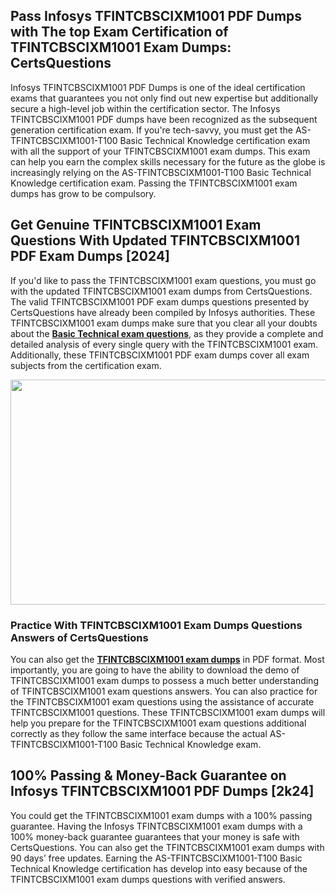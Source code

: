 <h2>Pass Infosys TFINTCBSCIXM1001 PDF Dumps with The top Exam Certification of TFINTCBSCIXM1001 Exam Dumps: CertsQuestions</h2>
<p>Infosys TFINTCBSCIXM1001 PDF Dumps is one of the ideal certification exams that guarantees you not only find out new expertise but additionally secure a high-level job within the certification sector. The Infosys TFINTCBSCIXM1001 PDF dumps have been recognized as the subsequent generation certification exam. If you're tech-savvy, you must get the AS-TFINTCBSCIXM1001-T100 Basic Technical Knowledge certification exam with all the support of your TFINTCBSCIXM1001 exam dumps. This exam can help you earn the complex skills necessary for the future as the globe is increasingly relying on the AS-TFINTCBSCIXM1001-T100 Basic Technical Knowledge certification exam. Passing the TFINTCBSCIXM1001 exam dumps has grow to be compulsory.</p>
<h2>Get Genuine TFINTCBSCIXM1001 Exam Questions With Updated TFINTCBSCIXM1001 PDF Exam Dumps [2024]</h2>
<p>If you'd like to pass the TFINTCBSCIXM1001 exam questions, you must go with the updated TFINTCBSCIXM1001 exam dumps from CertsQuestions. The valid TFINTCBSCIXM1001 PDF exam dumps questions presented by CertsQuestions have already been compiled by Infosys authorities. These TFINTCBSCIXM1001 exam dumps make sure that you clear all your doubts about the <strong><a href="https://www.certsquestions.com/basic-technical-certification.html">Basic Technical exam questions</a></strong>, as they provide a complete and detailed analysis of every single query with the TFINTCBSCIXM1001 exam. Additionally, these TFINTCBSCIXM1001 PDF exam dumps cover all exam subjects from the certification exam.</p>
<p><img style="display: block; margin-left: auto; margin-right: auto;" src="https://i.imgur.com/53zZ4Bb.png" alt="" width="720" height="360" /></p>
<h3>Practice With TFINTCBSCIXM1001 Exam Dumps Questions Answers of CertsQuestions</h3>
<p>You can also get the <a href="https://www.certsquestions.com/TFINTCBSCIXM1001-pdf-dumps.html"><strong>TFINTCBSCIXM1001 exam dumps</strong></a> in PDF format. Most importantly, you are going to have the ability to download the demo of TFINTCBSCIXM1001 exam dumps to possess a much better understanding of TFINTCBSCIXM1001 exam questions answers. You can also practice for the TFINTCBSCIXM1001 exam questions using the assistance of accurate TFINTCBSCIXM1001 questions. These TFINTCBSCIXM1001 exam dumps will help you prepare for the TFINTCBSCIXM1001 exam questions additional correctly as they follow the same interface because the actual AS-TFINTCBSCIXM1001-T100 Basic Technical Knowledge exam.</p>
<h2>100% Passing &amp; Money-Back Guarantee on Infosys TFINTCBSCIXM1001 PDF Dumps [2k24]</h2>
<p>You could get the TFINTCBSCIXM1001 exam dumps with a 100% passing guarantee. Having the Infosys TFINTCBSCIXM1001 exam dumps with a 100% money-back guarantee guarantees that your money is safe with CertsQuestions. You can also get the TFINTCBSCIXM1001 exam dumps with 90 days&rsquo; free updates. Earning the AS-TFINTCBSCIXM1001-T100 Basic Technical Knowledge certification has develop into easy because of the TFINTCBSCIXM1001 exam dumps questions with verified answers.</p>
